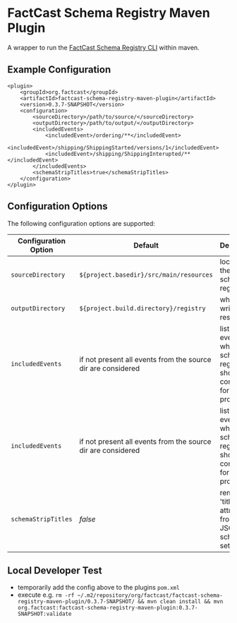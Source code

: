 FactCast Schema Registry Maven Plugin
=====================================

A wrapper to run the [FactCast Schema Registry
CLI](https://github.com/factcast/factcast/tree/main/factcast-schema-registry-cli) within maven.

Example Configuration
---------------------
```
<plugin>
    <groupId>org.factcast</groupId>
    <artifactId>factcast-schema-registry-maven-plugin</artifactId>
    <version>0.3.7-SNAPSHOT</version>
    <configuration>
        <sourceDirectory>/path/to/source/</sourceDirectory>
        <outputDirectory>/path/to/output/</outputDirectory>
        <includedEvents>
            <includedEvent>/ordering/**</includedEvent>
            <includedEvent>/shipping/ShippingStarted/versions/1</includedEvent>
            <includedEvent>/shipping/ShippingInterupted/**</includedEvent>
        </includedEvents>
        <schemaStripTitles>true</schemaStripTitles>
    </configuration>
</plugin>
```

Configuration Options
---------------------
The following configuration options are supported:

| Configuration Option | Default | Description                                                                 | Example                                                                                                                                                                                                                                   |
|----------------------|---------|-----------------------------------------------------------------------------|-------------------------------------------------------------------------------------------------------------------------------------------------------------------------------------------------------------------------------------------|
| `sourceDirectory`    | `${project.basedir}/src/main/resources` | location of the source schema registry                                      | `<sourceDirectory>/path/to/registry</sourceDirectory>`                                                                                                                                                                                    |
| `outputDirectory`    | `${project.build.directory}/registry`   | where to write results to                                                   | `<outputDirectory>/path/to/output_directory</outputDirectory>`                                                                                                                                                                            |
| `includedEvents`     | if not present all events from the source dir are considered | list of events which the schema registry CLI should consider for processing | `<includedEvents> <includedEvent>/ordering/**</includedEvent> <includedEvent>/shipping/ShippingStarted/versions/1</includedEvent> <includedEvent>/shipping/ShippingInterupted/**</includedEvent></includedEvents>` |
| `includedEvents`     | if not present all events from the source dir are considered | list of events which the schema registry CLI should consider for processing | `<includedEvents> <includedEvent>/ordering/**</includedEvent> <includedEvent>/shipping/ShippingStarted/versions/1</includedEvent> <includedEvent>/shipping/ShippingInterupted/**</includedEvent></includedEvents>` |
| `schemaStripTitles`  | _false_ | remove all 'title' attributes from the JSON schemas if set to 'true' | `<schemaStripTitles>true</schemaStripTitles>` |

Local Developer Test
--------------------
* temporarily add the config above to the plugins `pom.xml`
* execute e.g. `rm -rf ~/.m2/repository/org/factcast/factcast-schema-registry-maven-plugin/0.3.7-SNAPSHOT/ && mvn clean install && mvn org.factcast:factcast-schema-registry-maven-plugin:0.3.7-SNAPSHOT:validate`
